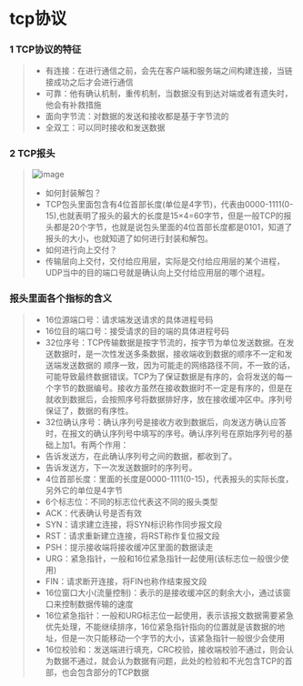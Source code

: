 # tcp协议
### 1 TCP协议的特征
>- 有连接：在进行通信之前，会先在客户端和服务端之间构建连接，当链接成功之后才会进行通信
>- 可靠：他有确认机制，重传机制，当数据没有到达对端或者有遗失时，他会有补救措施
>- 面向字节流：对数据的发送和接收都是基于字节流的
>- 全双工：可以同时接收和发送数据
### 2 TCP报头
>![image](https://github.com/Lp700750/Blogs/assets/104414865/858b81ee-f119-4053-86b6-a291b3eb8225)
>- 如何封装解包？
>  - TCP包头里面包含有4位首部长度(单位是4字节)，代表由0000-1111(0-15),也就表明了报头的最大的长度是15×4=60字节，但是一般TCP的报头都是20个字节，也就是说包头里面的4位首部长度都是0101，知道了报头的大小，也就知道了如何进行封装和解包。
>- 如何进行向上交付？
>  - 传输层向上交付，交付给应用层，实际是交付给应用层的某个进程，UDP当中的目的端口号就是确认向上交付给应用层的哪个进程。
### 报头里面各个指标的含义
>- 16位源端口号：请求端发送请求的具体进程号码
>- 16位目的端口号：接受请求的目的端的具体进程号码
>- 32位序号：TCP传输数据是按字节流的，按字节为单位发送数据。在发送数据时，是一次性发送多条数据，接收端收到数据的顺序不一定和发送端发送数据的    顺序一致，因为可能走的网络路径不同，不一致的话，可能导致最终数据错误。TCP为了保证数据是有序的，会将发送的每一个字节的数据编号。接收方虽然在接收数据时不一定是有序的，但是在就收到数据后，会按照序号将数据排好序，放在接收缓冲区中。序列号保证了，数据的有序性。
>- 32位确认序号：确认序列号是接收方收到数据后，向发送方确认应答时，在报文的确认序列号中填写的序号。确认序列号在原始序列号的基础上加1。有两个作用：
>  - 告诉发送方，在此确认序列号之间的数据，都收到了。
>  - 告诉发送方，下一次发送数据时的序列号。
>- 4位首部长度：里面的长度是0000-1111(0-15)，代表报头的实际长度，另外它的单位是4字节
>- 6个标志位：不同的标志位代表这不同的报头类型
>  - ACK：代表确认号是否有效
>  - SYN：请求建立连接，将SYN标识称作同步报文段
>  - RST：请求重新建立连接，将RST称作复位报文段
>  - PSH：提示接收端将接收缓冲区里面的数据读走
>  - URG：紧急指针，一般和16位紧急指针一起使用(该标志位一般很少使用)
>  - FIN：请求断开连接，将FIN也称作结束报文段
>- 16位窗口大小(流量控制)：表示的是接收缓冲区的剩余大小，通过该窗口来控制数据传输的速度
>- 16位紧急指针：一般和URG标志位一起使用，表示该报文数据需要紧急优先处理，不能继续排序，16位紧急指针指向的位置就是该数据的地址，但是一次只能移动一个字节的大小，该紧急指针一般很少会使用
>- 16位校验和：发送端进行填充，CRC校验，接收端校验不通过，则会认为数据不通过，就会认为数据有问题，此处的检验和不光包含TCP的首部，也会包含部分的TCP数据

